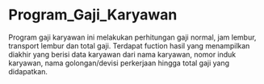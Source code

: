 # Program_Gaji_Karyawan

Program gaji karyawan ini melakukan perhitungan gaji normal, jam lembur, transport lembur dan total gaji.
Terdapat fuction hasil yang menampilkan diakhir yang berisi data karyawan dari nama karyawan, nomor induk karyawan, nama golongan/devisi perkerjaan hingga total gaji yang didapatkan. 
